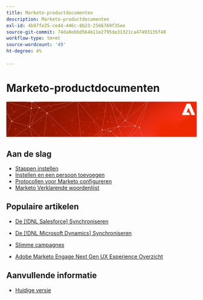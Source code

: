 ```yaml
---
title: Marketo-productdocumenten
description: Marketo-productdocumenten
exl-id: 4b97fe25-ce4d-446c-8b23-2566769f35ee
source-git-commit: 74da8ebbd564b11e2795da31321ca47493135f48
workflow-type: tm+mt
source-wordcount: '49'
ht-degree: 4%

---
```


# Marketo-productdocumenten

![](assets/marketo-docs-banner.jpg)

## Aan de slag

* [Stappen instellen](/help/marketo/getting-started/setup/setup-steps.md)
* [Instellen en een persoon toevoegen](/help/marketo/getting-started/quick-wins/get-set-up-and-add-a-person.md)
* [Protocollen voor Marketo configureren](/help/marketo/getting-started/setup/configure-protocols-for-marketo.md)
* [Marketo Verklarende woordenlijst](/help/marketo/getting-started/marketo-glossary.md)

## Populaire artikelen

* [De [!DNL Salesforce] Synchroniseren](/help/marketo/product-docs/crm-sync/salesforce-sync/understanding-the-salesforce-sync.md)

* [De [!DNL Microsoft Dynamics] Synchroniseren](/help/marketo/product-docs/crm-sync/microsoft-dynamics-sync/understanding-the-microsoft-dynamics-sync.md)

* [Slimme campagnes](/help/marketo/product-docs/core-marketo-concepts/smart-campaigns/understanding-smart-campaigns.md)

* [Adobe Marketo Engage Next Gen UX Experience Overzicht](/help/marketo/product-docs/marketo-engage-modern-ux/overview.md)

## Aanvullende informatie

* [Huidige versie](/help/marketo/release-notes/current.md)
